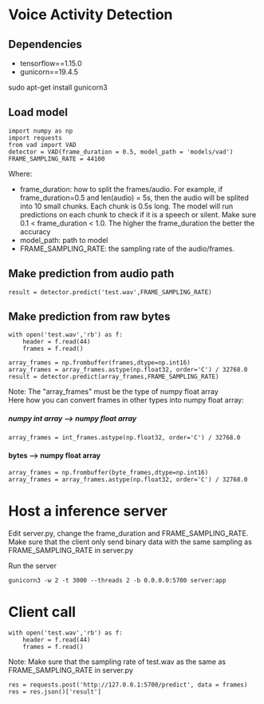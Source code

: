 # Voice Activity Detection

## Dependencies
- tensorflow==1.15.0
- gunicorn==19.4.5

sudo apt-get install gunicorn3

## Load model
```
import numpy as np
import requests
from vad import VAD
detector = VAD(frame_duration = 0.5, model_path = 'models/vad')
FRAME_SAMPLING_RATE = 44100
```
Where:
- frame_duration: how to split the frames/audio. For example, if frame_duration=0.5 and len(audio) = 5s, then the audio will be splited into 10 small chunks. Each chunk is 0.5s long. The model will run predictions on each chunk to check if it is a speech or silent. Make sure 0.1 < frame_duration < 1.0. The higher the frame_duration the better the accuracy
- model_path: path to model
- FRAME_SAMPLING_RATE: the sampling rate of the audio/frames.

## Make prediction from audio path
```
result = detector.predict('test.wav',FRAME_SAMPLING_RATE)
```

## Make prediction from raw bytes
```
with open('test.wav','rb') as f:
    header = f.read(44)
    frames = f.read()

array_frames = np.frombuffer(frames,dtype=np.int16)
array_frames = array_frames.astype(np.float32, order='C') / 32768.0
result = detector.predict(array_frames,FRAME_SAMPLING_RATE)
```
Note: The "array_frames" must be the type of numpy float array\
Here how you can convert frames in other types into numpy float array:

##### numpy int array -->  numpy float array
```
array_frames = int_frames.astype(np.float32, order='C') / 32768.0
```
#### bytes -->  numpy float array
```
array_frames = np.frombuffer(byte_frames,dtype=np.int16)
array_frames = array_frames.astype(np.float32, order='C') / 32768.0
```

# Host a inference server

Edit server.py, change the frame_duration and FRAME_SAMPLING_RATE.\
Make sure that the client only send binary data with the same sampling as FRAME_SAMPLING_RATE in server.py

Run the server
```
gunicorn3 -w 2 -t 3000 --threads 2 -b 0.0.0.0:5700 server:app
```

# Client call
```
with open('test.wav','rb') as f:
    header = f.read(44)
    frames = f.read()
```
Note: Make sure that the sampling rate of test.wav as the same as FRAME_SAMPLING_RATE in server.py

```
res = requests.post('http://127.0.0.1:5700/predict', data = frames)
res = res.json()['result']
```
